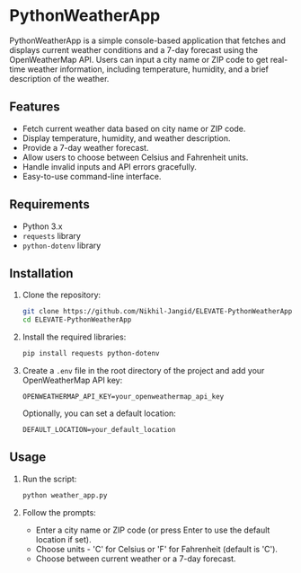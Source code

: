 # PythonWeatherApp

PythonWeatherApp is a simple console-based application that fetches and displays current weather conditions and a 7-day forecast using the OpenWeatherMap API. Users can input a city name or ZIP code to get real-time weather information, including temperature, humidity, and a brief description of the weather.

## Features

- Fetch current weather data based on city name or ZIP code.
- Display temperature, humidity, and weather description.
- Provide a 7-day weather forecast.
- Allow users to choose between Celsius and Fahrenheit units.
- Handle invalid inputs and API errors gracefully.
- Easy-to-use command-line interface.

## Requirements

- Python 3.x
- `requests` library
- `python-dotenv` library

## Installation

1. Clone the repository:
    ```sh
    git clone https://github.com/Nikhil-Jangid/ELEVATE-PythonWeatherApp.git
    cd ELEVATE-PythonWeatherApp
    ```

2. Install the required libraries:
    ```sh
    pip install requests python-dotenv
    ```

3. Create a `.env` file in the root directory of the project and add your OpenWeatherMap API key:
    ```env
    OPENWEATHERMAP_API_KEY=your_openweathermap_api_key
    ```

    Optionally, you can set a default location:
    ```env
    DEFAULT_LOCATION=your_default_location
    ```

## Usage

1. Run the script:
    ```sh
    python weather_app.py
    ```

2. Follow the prompts:
    - Enter a city name or ZIP code (or press Enter to use the default location if set).
    - Choose units - 'C' for Celsius or 'F' for Fahrenheit (default is 'C').
    - Choose between current weather or a 7-day forecast.
